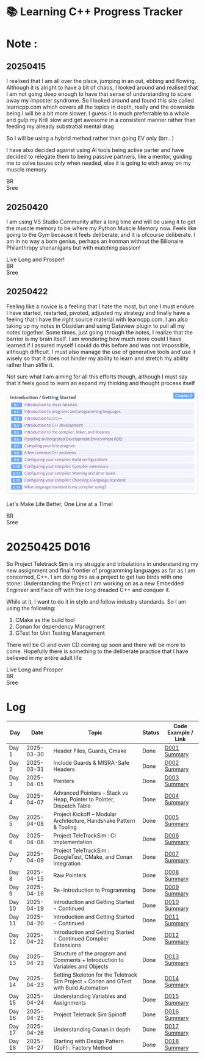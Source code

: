 # 📚 Learning C++ Progress Tracker

# Note :

## 20250415

I realised that I am all over the place, jumping in an out, ebbing and flowing. Although it is alright to have a bit of chaos, I looked around and realised that I am not going deep enough to have that sense of understanding to scare away my imposter syndrome. So I looked around and found this site called learncpp.com which covers all the topics in depth, really and the downside being I will be a bit more slower. I guess it is much preferrable to a whale and gulp my Krill slow and get awesome in a consistent manner rather than feeding my already substratial mental drag

So I will be using a hybrid method rather than going EV only (brr.. )

I have also decided against using AI tools being active parter and have decided to relegate them to being passive partners, like a mentor, guiding me to solve issues only when needed, else it is going to etch away on my muscle memory

BR<br>
Sree

## 20250420

I am using VS Studio Community after a long time and will be using it to get the muscle memory to be where my Python Muscle Memory now. Feels like going to the Gym because it feels deliberate, and it is ofcourse deliberate. I am in no way a born genius, perhaps an Ironman without the Bilionaire Philanthropy shenanigans but with matching passion!

Live Long and Prosper!<br>
BR<br>
Sree

## 20250422

Feeling like a novice is a feeling that I hate the most, but one I must endure. I have started, restarted, pivoted, adjusted my strategy and finally have a feeling that I have the right source material with learncpp.com. I am also taking up my notes in Obsidian and using Dataview plugin to pull all my notes together. Some times, just going through the notes, I realize that the barrier is my brain itself. I am wondering how much more could I have learned if I assured myself I could do this before and was not impossible, although difficult. I must also manage the use of generative tools and use it wisely so that It does not hinder my ability to learn and stretch my ability rather than stifle it.

Not sure what I am aiming for all this efforts though, although I must say that it feels good to learn an expand my thinking and thought process itself

![img](./img/20250422.png)

Let's Make Life Better, One Line at a Time!

BR<br>
Sree

# 20250425 D016

So Project Teletrack Sim is my struggle and tribulations in understanding my new assignment and final frontier of programming languages as far as I am concerned, C++. I am doing this as a project to get two birds with one stone: Understanding the Project I am working on as a new Embedded Engineer and Face off with the long dreaded C++ and conquer it.

While at it, I want to do it in style and follow industry standards. So I am using the following:

1. CMake as the build tool
2. Conan for dependency Managment
3. GTest for Unit Testing Management

There will be CI and even CD coming up soon and there will be more to come. Hopefully there is something to the deliberate practice that I have believed in my entire adult life

Live Long and Prosper<br>
BR<br>
Sree

# Log

| Day    | Date       | Topic                                                                                  | Status | Code Example / Link                                               |
| ------ | ---------- | -------------------------------------------------------------------------------------- | ------ | ----------------------------------------------------------------- |
| Day 1  | 2025-03-30 | Header Files, Guards, Cmake                                                            | Done   | [D001 Summary](./D001-header-files/README.md)                     |
| Day 2  | 2025-03-31 | Include Guards & MISRA-Safe Headers                                                    | Done   | [D002 Summary](./D002-include-guards/README.md)                   |
| Day 3  | 2025-04-05 | Pointers                                                                               | Done   | [D003 Summary](./D003-pointers/README.md)                         |
| Day 4  | 2025-04-07 | Advanced Pointers – Stack vs Heap, Pointer to Pointer, Dispatch Table                  | Done   | [D004 Summary](./D004-pointers-advanced/README.md)                |
| Day 5  | 2025-04-08 | Project Kickoff – Modular Architecture, Handshake Pattern & Tooling                    | Done   | [D005 Summary](./D005-teletrack-sim-kickoff/README.md)            |
| Day 6  | 2025-04-08 | Project TeleTrackSim : CI Implementation                                               | Done   | [D006 Summary](./D006-ci-implementation/README.md)                |
| Day 7  | 2025-04-09 | Project TeleTrackSim : GoogleTest, CMake, and Conan Integration                        | Done   | [D007 Summary](./D007-gtest-cmake-conan/README.md)                |
| Day 8  | 2025-04-15 | Raw Pointers                                                                           | Done   | [D008 Summary](./D008-raw-pointers/README.md)                     |
| Day 9  | 2025-04-16 | Re-Introduction to Programming                                                         | Done   | [D009 Summary](./D009/README.md)                                  |
| Day 10 | 2025-04-19 | Introduction and Getting Started - Continued                                           | Done   | [D010 Summary](./D010/README.md)                                  |
| Day 11 | 2025-04-20 | Introduction and Getting Started - Continued                                           | Done   | [D011 Summary](./D011/README.md)                                  |
| Day 12 | 2025-04-22 | Introduction and Getting Started - Continued Compiler Extensions                       | Done   | [D012 Summary](./D012/README.md)                                  |
| Day 13 | 2025-04-23 | Structure of the program and Comments + Introduction to Variables and Objects          | Done   | [D013 Summary](./D013/README.md)                                  |
| Day 14 | 2025-04-23 | Setting Skeleton for the Teletrack Sim Project + Conan and GTest with Build Automation | Done   | [D014 Summary](./D014-Teletrack-Sim-Reboot/README.md)             |
| Day 15 | 2025-04-24 | Understanding Variables and Assignments                                                | Done   | [D015 Summary](./D015/README.md)                                  |
| Day 16 | 2025-04-25 | Project Teletrack Sim Spinoff                                                          | Done   | [D016 Summary](./D016-project-teletrack-sim-googletest/README.md) |
| Day 17 | 2025-04-26 | Understanding Conan in depth                                                           | Done   | [D017 Summary](./D017-conan-indepth/README.md)                    |
| Day 18 | 2025-04-27 | Starting with Design Pattern (GoF) : Factory Method                                    | Done   | [D018 Summary](./D018-gof-Factory/README.md)                      |
